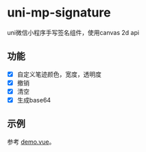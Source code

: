 # uni-mp-signature
uni微信小程序手写签名组件，使用canvas 2d api

## 功能

- [x] 自定义笔迹颜色，宽度，透明度
- [x] 撤销
- [x] 清空
- [x] 生成base64

## 示例

参考 [demo.vue](demo.vue/)。
